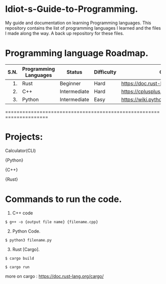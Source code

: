 # Idiot-s-Guide-to-Programming.
My guide and documentation on learning Programming languages.
This repository contains the list of programming languages I learned and the files I made along the way.
A back up repository for these files.

# Programming language Roadmap.
| S.N. | Programming Languages | Status | Difficulty |Guide Links|
|-----:|-----------------------|---------------|------------|---------|
|  1.  | Rust                  |Beginner       |Hard|https://doc.rust-lang.org/book/|
|  2.  | C++                   |Intermediate   |Hard|https://cplusplus.com/doc/tutorial/|
|  3.  | Python                |Intermediate   |Easy|https://wiki.python.org/moin/BeginnersGuide| 

=====================================================================

# Projects:
Calculator(CLI) 

{Python}

{C++}

{Rust}

# Commands to run the code.
1. C++ code

```$ g++ -o {output file name} {filename.cpp} ```

2. Python Code.

```$ python3 filename.py ```

3. Rust [Cargo].

```$ cargo build```

```$ cargo run```

more on cargo : https://doc.rust-lang.org/cargo/
